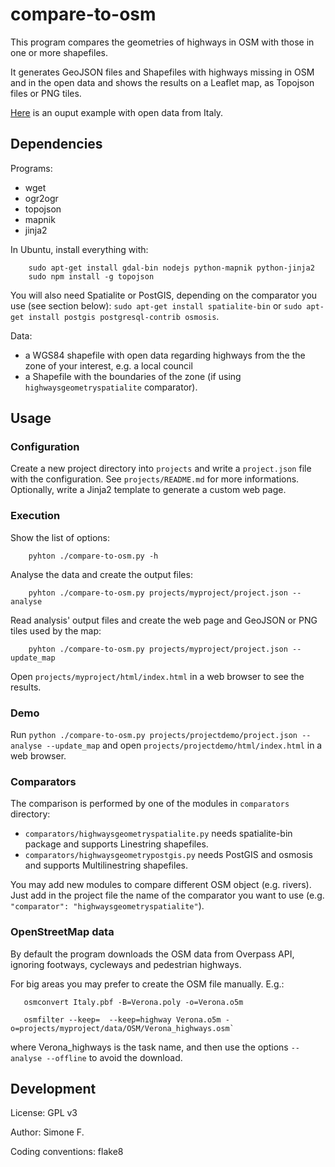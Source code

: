 # compare-to-osm

This program compares the geometries of highways in OSM with those in one or more shapefiles.

It generates GeoJSON files and Shapefiles with highways missing in OSM and in the open data and shows the results on a Leaflet map, as Topojson files or PNG tiles.

[Here](https://dl.dropboxusercontent.com/u/41550819/OSM/compare-to-osm/index.html) is an ouput example with open data from Italy.

## Dependencies
Programs:

* wget
* ogr2ogr
* topojson
* mapnik
* jinja2

In Ubuntu, install everything with:

        sudo apt-get install gdal-bin nodejs python-mapnik python-jinja2
        sudo npm install -g topojson

You will also need Spatialite or PostGIS, depending on the comparator you use (see section below): `sudo apt-get install spatialite-bin` or `sudo apt-get install postgis postgresql-contrib osmosis`.

Data:

* a WGS84 shapefile with open data regarding highways from the the zone of your interest, e.g. a local council
* a Shapefile with the boundaries of the zone (if using `highwaysgeometryspatialite` comparator).

## Usage
### Configuration
Create a new project directory into `projects` and write a `project.json` file with the configuration. See `projects/README.md` for more informations.<br>Optionally, write a Jinja2 template to generate a custom web page.

### Execution
Show the list of options:

        pyhton ./compare-to-osm.py -h

Analyse the data and create the output files:

        pyhton ./compare-to-osm.py projects/myproject/project.json --analyse

Read analysis' output files and create the web page and GeoJSON or PNG tiles used by the map:

        pyhton ./compare-to-osm.py projects/myproject/project.json --update_map

Open `projects/myproject/html/index.html` in a web browser to see the results.

### Demo
Run `python ./compare-to-osm.py projects/projectdemo/project.json --analyse --update_map` and  open `projects/projectdemo/html/index.html` in a web browser.

### Comparators
The comparison is performed by one of the modules in `comparators` directory:

* `comparators/highwaysgeometryspatialite.py` needs spatialite-bin package and supports Linestring shapefiles.
* `comparators/highwaysgeometrypostgis.py` needs PostGIS and osmosis and supports Multilinestring shapefiles.

You may add new modules to compare different OSM object (e.g. rivers). Just add in the project file the name of the comparator you want to use (e.g. `"comparator": "highwaysgeometryspatialite"`).

### OpenStreetMap data
By default the program downloads the OSM data from Overpass API, ignoring footways, cycleways and pedestrian highways.

For big areas you may prefer to create the OSM file manually. E.g.:

       osmconvert Italy.pbf -B=Verona.poly -o=Verona.o5m
       
       osmfilter --keep=  --keep=highway Verona.o5m -o=projects/myproject/data/OSM/Verona_highways.osm`

where Verona_highways is the task name, and then use the options `--analyse --offline` to avoid the download.

## Development
License: GPL v3

Author: Simone F.

Coding conventions: flake8